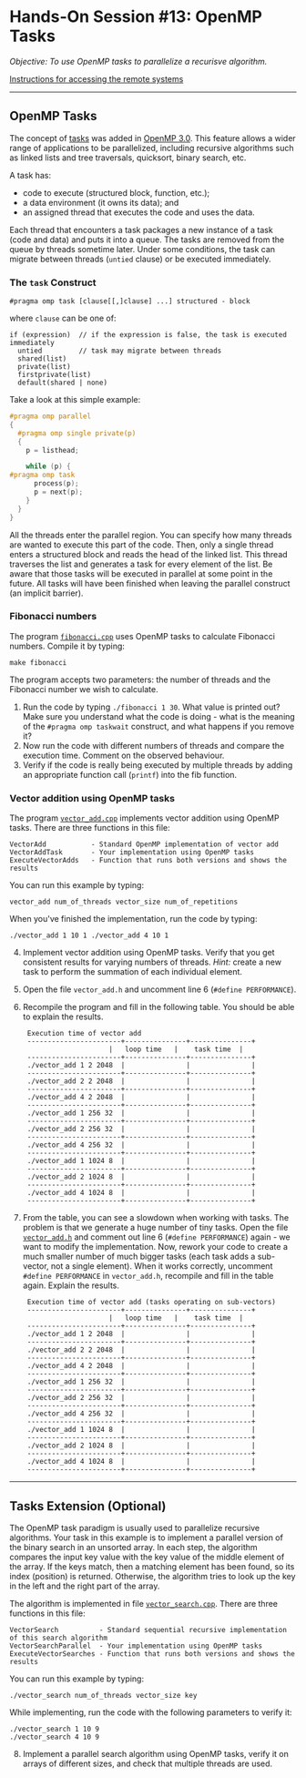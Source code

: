 # Hands-On Session #13: OpenMP Tasks

_Objective: To use OpenMP tasks to parallelize a recurisve algorithm._

[Instructions for accessing the remote systems](../../systems.md)

* * *

## OpenMP Tasks

The concept of [tasks](https://www.openmp.org/spec-html/5.0/openmpsu46.html#x70-2000002.10.1) was added in [OpenMP 3.0](http://openmp.org/). This feature allows a wider range of applications to be parallelized, including recursive algorithms such as linked lists and tree traversals, quicksort, binary search, etc.

A task has:

*   code to execute (structured block, function, etc.);
*   a data environment (it owns its data); and
*   an assigned thread that executes the code and uses the data.

Each thread that encounters a task packages a new instance of a task (code and data) and puts it into a queue. The tasks are removed from the queue by threads sometime later. Under some conditions, the task can migrate between threads (`untied` clause) or be executed immediately.

### The `task` Construct

`#pragma omp task [clause[[,]clause] ...] structured - block`

where `clause` can be one of:

```
if (expression)  // if the expression is false, the task is executed immediately
  untied         // task may migrate between threads
  shared(list)
  private(list)
  firstprivate(list)
  default(shared | none)
```

Take a look at this simple example:

```c
#pragma omp parallel
{
  #pragma omp single private(p)
  {
    p = listhead;

    while (p) {
#pragma omp task
      process(p);
      p = next(p);
    }
  }
}
```

All the threads enter the parallel region. You can specify how many threads are wanted to execute this part of the code. Then, only a single thread enters a structured block and reads the head of the linked list. This thread traverses the list and generates a task for every element of the list. Be aware that those tasks will be executed in parallel at some point in the future. All tasks will have been finished when leaving the parallel construct (an implicit barrier).

### Fibonacci numbers

The program [`fibonacci.cpp`](./fibonacci.cpp) uses OpenMP tasks to calculate Fibonacci numbers. Compile it by typing:

```
make fibonacci
```

The program accepts two parameters: the number of threads and the Fibonacci number we wish to calculate.

1. Run the code by typing `./fibonacci 1 30`. What value is printed out? Make sure you understand what the code is doing - what is the meaning of the `#pragma omp taskwait` construct, and what happens if you remove it?
2. Now run the code with different numbers of threads and compare the execution time. Comment on the observed behaviour.
3. Verify if the code is really being executed by multiple threads by adding an appropriate function call (`printf`) into the fib function.

### Vector addition using OpenMP tasks

The program [`vector_add.cpp`](./vector_add.cpp) implements vector addition using OpenMP tasks. There are three functions in this file:

```
VectorAdd           - Standard OpenMP implementation of vector add 
VectorAddTask       - Your implementation using OpenMP tasks
ExecuteVectorAdds   - Function that runs both versions and shows the results
```

You can run this example by typing:

```
vector_add num_of_threads vector_size num_of_repetitions
```

When you've finished the implementation, run the code by typing:

```
./vector_add 1 10 1 ./vector_add 4 10 1
```

4. Implement vector addition using OpenMP tasks. Verify that you get consistent results for varying numbers of threads. _Hint:_ create a new task to perform the summation of each individual element.
5. Open the file `vector_add.h` and uncomment line 6 (`#define PERFORMANCE`).
6. Recompile the program and fill in the following table. You should be able to explain the results.
     
        Execution time of vector add
        -----------------------+---------------+---------------+ 
                            |   loop time   |    task time  |
        -----------------------+---------------+---------------+ 
        ./vector_add 1 2 2048  |               |               |
        -----------------------+---------------+---------------+ 
        ./vector_add 2 2 2048  |               |               |
        -----------------------+---------------+---------------+ 
        ./vector_add 4 2 2048  |               |               |
        -----------------------+---------------+---------------+ 
        ./vector_add 1 256 32  |               |               |
        -----------------------+---------------+---------------+ 
        ./vector_add 2 256 32  |               |               |
        -----------------------+---------------+---------------+ 
        ./vector_add 4 256 32  |               |               |
        -----------------------+---------------+---------------+ 
        ./vector_add 1 1024 8  |               |               |
        -----------------------+---------------+---------------+ 
        ./vector_add 2 1024 8  |               |               |
        -----------------------+---------------+---------------+
        ./vector_add 4 1024 8  |               |               |
        -----------------------+---------------+---------------+

7. From the table, you can see a slowdown when working with tasks. The problem is that we generate a huge number of tiny tasks. Open the file [`vector_add.h`](./vector_add.h) and comment out line 6 (`#define PERFORMANCE`) again - we want to modify the implementation. Now, rework your code to create a much smaller number of much bigger tasks (each task adds a sub-vector, not a single element). When it works correctly, uncomment `#define PERFORMANCE` in `vector_add.h`, recompile and fill in the table again. Explain the results.

        Execution time of vector add (tasks operating on sub-vectors)
        -----------------------+---------------+---------------+ 
                            |   loop time   |    task time  |
        -----------------------+---------------+---------------+ 
        ./vector_add 1 2 2048  |               |               |
        -----------------------+---------------+---------------+ 
        ./vector_add 2 2 2048  |               |               |
        -----------------------+---------------+---------------+ 
        ./vector_add 4 2 2048  |               |               |
        -----------------------+---------------+---------------+ 
        ./vector_add 1 256 32  |               |               |
        -----------------------+---------------+---------------+ 
        ./vector_add 2 256 32  |               |               |
        -----------------------+---------------+---------------+ 
        ./vector_add 4 256 32  |               |               |
        -----------------------+---------------+---------------+ 
        ./vector_add 1 1024 8  |               |               |
        -----------------------+---------------+---------------+ 
        ./vector_add 2 1024 8  |               |               |
        -----------------------+---------------+---------------+
        ./vector_add 4 1024 8  |               |               |
        -----------------------+---------------+---------------+
    

* * *

## Tasks Extension (Optional)

The OpenMP task paradigm is usually used to parallelize recursive algorithms. Your task in this example is to implement a parallel version of the binary search in an unsorted array. In each step, the algorithm compares the input key value with the key value of the middle element of the array. If the keys match, then a matching element has been found, so its index (position) is returned. Otherwise, the algorithm tries to look up the key in the left and the right part of the array.

The algorithm is implemented in file [`vector_search.cpp`](./vector_search.cpp). There are three functions in this file:

```
VectorSearch          - Standard sequential recursive implementation of this search algorithm
VectorSearchParallel  - Your implementation using OpenMP tasks
ExecuteVectorSearches - Function that runs both versions and shows the results
```

You can run this example by typing:

```
./vector_search num_of_threads vector_size key
```

While implementing, run the code with the following parameters to verify it:

```
./vector_search 1 10 9
./vector_search 4 10 9
```

8. Implement a parallel search algorithm using OpenMP tasks, verify it on arrays of different sizes, and check that multiple threads are used.
